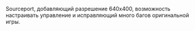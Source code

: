 Sourceport, добавляющий разрешение 640x400, возможность настраивать управление и исправляющий много багов оригинальной игры.